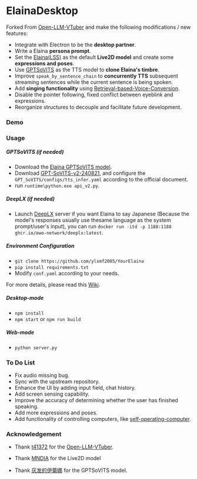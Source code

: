 # ElainaDesktop

Forked From [Open-LLM-VTuber](https://github.com/t41372/Open-LLM-VTuber) and make the following modifications / new features:

- Integrate with Electron to be the **desktop partner**.
- Write a Elaina **persona prompt**.
- Set the [Elaina(LSS)](https://www.aplaybox.com/details/model/0MAXIOhAZAUw) as the default **Live2D model** and create some **expressions and poses**.
- Use [GPTSoVITS](https://github.com/RVC-Boss/GPT-SoVITS) as the TTS model to **clone Elaina's timbre**.
- Improve `speak_by_sentence_chain` to **concurrently TTS** subsequent streaming sentences while the current sentence is being spoken.
- Add **singing functionality** using [Retrieval-based-Voice-Conversion](https://github.com/RVC-Project/Retrieval-based-Voice-Conversion-WebUI).
- Disable the pointer following, fixed conflict between eyeblink and expressions.
- Reorganize structures to decouple and facilitate future development.

### Demo


### Usage

##### GPTSoVITS (if needed)
- Download the [Elaina GPTSoVITS model](https://www.bilibili.com/video/BV1Df421m7bm/).
- Download [GPT-SoVITS-v2-240821](https://github.com/RVC-Boss/GPT-SoVITS/releases/tag/20240821v2), and configure the `GPT_SoVITS/configs/tts_infer.yaml` according to the official document.
- run `runtime\python.exe api_v2.py`. 

##### DeepLX (if needed)
- Launch [DeepLX](https://github.com/OwO-Network/DeepLX) server if you want Elaina to say Japanese (Because the model's responses usually use thesame language as the system prompt/user's input), you can run `docker run -itd -p 1188:1188  ghcr.io/owo-network/deeplx:latest`.

##### Environment Configuration
- `git clone https://github.com/ylxmf2005/YourElaina` 
- `pip install requirements.txt` 
- Modify `conf.yaml` according to your needs.

For more details, please read this [Wiki](https://github.com/t41372/Open-LLM-VTuber).

##### Desktop-mode
- `npm install`
- `npm start` or `npm run build`

##### Web-mode
- `python server.py`


### To Do List

- Fix audio missing bug.
- Sync with the upstream repository.
- Enhance the UI by adding input field, chat history.
- Add screen sensing capability.
- Improve the accuracy of determining whether the user has finished speaking.
- Add more expressions and poses.
- Add functionality of controlling computers, like [self-operating-computer](https://github.com/OthersideAI/self-operating-computer).



### Acknowledgement

- Thank [t41372](https://github.com/t41372)  for the  [Open-LLM-VTuber](https://github.com/t41372/Open-LLM-VTuber).

- Thank [MNDIA](https://www.aplaybox.com/details/model/0MAXIOhAZAUw) for the Live2D model

- Thank [灰发的伊蕾娜](https://www.bilibili.com/video/BV1Df421m7bm/) for the GPTSoVITS model.

